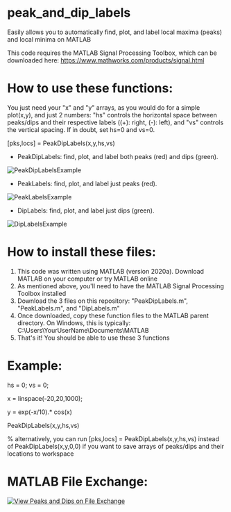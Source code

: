 # peak_and_dip_labels
Easily allows you to automatically find, plot, and label local maxima (peaks) and local minima on MATLAB

This code requires the MATLAB Signal Processing Toolbox, which can be downloaded here: 
https://www.mathworks.com/products/signal.html

# How to use these functions:

You just need your "x" and "y" arrays, as you would do for a simple plot(x,y), and just 2 numbers: "hs" controls the horizontal space between peaks/dips and their respective labels ((+): right, (-): left), and "vs" controls the vertical spacing. If in doubt, set hs=0 and vs=0.

[pks,locs] = PeakDipLabels(x,y,hs,vs)

- PeakDipLabels: find, plot, and label both peaks (red) and dips (green). 

![PeakDipLabelsExample](https://user-images.githubusercontent.com/26829946/112745104-c92e1080-8f5a-11eb-9178-8ca18cbb991e.png)

- PeakLabels: find, plot, and label just peaks (red). 

![PeakLabelsExample](https://user-images.githubusercontent.com/26829946/112745111-d6e39600-8f5a-11eb-8627-f2d950f31918.png)

- DipLabels: find, plot, and label just dips (green).

![DipLabelsExample](https://user-images.githubusercontent.com/26829946/112745113-dcd97700-8f5a-11eb-929f-c4060cbcd512.png)


# How to install these files:
1. This code was written using MATLAB (version 2020a). Download MATLAB on your computer or try MATLAB online
2. As mentioned above, you'll need to have the MATLAB Signal Processing Toolbox installed
3. Download the 3 files on this repository: "PeakDipLabels.m", "PeakLabels.m", and "DipLabels.m"
4. Once downloaded, copy these function files to the MATLAB parent directory. On Windows, this is typically: C:\Users\YourUserName\Documents\MATLAB
5. That's it! You should be able to use these 3 functions


# Example:

hs = 0; vs = 0;

x = linspace(-20,20,1000);

y = exp(-x/10).* cos(x)

PeakDipLabels(x,y,hs,vs)       

% alternatively, you can run [pks,locs] = PeakDipLabels(x,y,hs,vs) instead of PeakDipLabels(x,y,0,0) if you want to save arrays of peaks/dips and their locations to workspace

# MATLAB File Exchange:

[![View Peaks and Dips on File Exchange](https://www.mathworks.com/matlabcentral/images/matlab-file-exchange.svg)](https://www.mathworks.com/matlabcentral/fileexchange/89491-peaks-and-dips)
